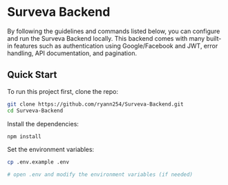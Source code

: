 # Surveva Backend

By following the guidelines and commands listed below, you can configure and run the Surveva Backend locally.
This backend comes with many built-in features such as authentication using Google/Facebook and JWT, error handling, API documentation, and pagination. 

## Quick Start

To run this project first, clone the repo:

```bash
git clone https://github.com/ryann254/Surveva-Backend.git
cd Surveva-Backend
```

Install the dependencies:

```bash
npm install
```

Set the environment variables:

```bash
cp .env.example .env

# open .env and modify the environment variables (if needed)
```

